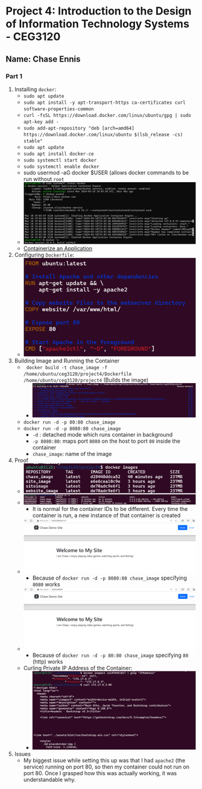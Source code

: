 # Project 4: Introduction to the Design of Information Technology Systems - CEG3120

## Name: Chase Ennis  

### Part 1

1. Installing `docker`:
   * `sudo apt update`
   * `sudo apt install -y apt-transport-https ca-certificates curl software-properties-common`
   * `curl -fsSL https://download.docker.com/linux/ubuntu/gpg | sudo apt-key add -`
   * `sudo add-apt-repository "deb [arch=amd64] https://download.docker.com/linux/ubuntu $(lsb_release -cs) stable"`
   * `sudo apt update`
   * `sudo apt install docker-ce`
   * `sudo systemctl start docker`
   * `sudo systemctl enable docker`
   * sudo usermod -aG docker $USER (allows docker commands to be run without `root`
   * ![Status](images/working.png)
   * [Containerize an Application](https://docs.docker.com/get-started/02_our_app/)
2. Configuring `Dockerfile`:
   * ![Dockerfile](images/docker.png)
3. Building Image and Running the Container
   * ` docker build -t chase_image -f /home/ubuntu/ceg3120/project4/Dockerfile /home/ubuntu/ceg3120/project4` (Builds the image)
      * ![build](images/building.png)
   * `docker run -d -p 80:80 chase_image`
   * `docker run -d -p 8080:80 chase_image`
      * `-d` : detached mode which runs container in background
      * `-p 8080:80`: maps port `8080` on the host to port `80` inside the container
      * `chase_image`: name of the image
4. Proof
   * ![docker images](images/dockerimages.png)
   * ![docker ps -a](images/dockerpsa.png)
      * It is normal for the container IDs to be different. Every time the container is run, a new instance of that container is created
   * ![8080](images/8080.png)
      * Because of `docker run -d -p 8080:80 chase_image` specifying `8080` works
   * ![80](images/80.png)
      * Because of `docker run -d -p 80:80 chase_image` specifying `80` (http) works
   * Curling Private IP Address of the Container:
      * ![curl private ip](images/curlprivateip.png)
5. Issues
   * My biggest issue while setting this up was that I had `apache2` (the service) running on port 80, so then my container could not run on port 80. Once I grasped how this was actually working, it was understandable why.

    

